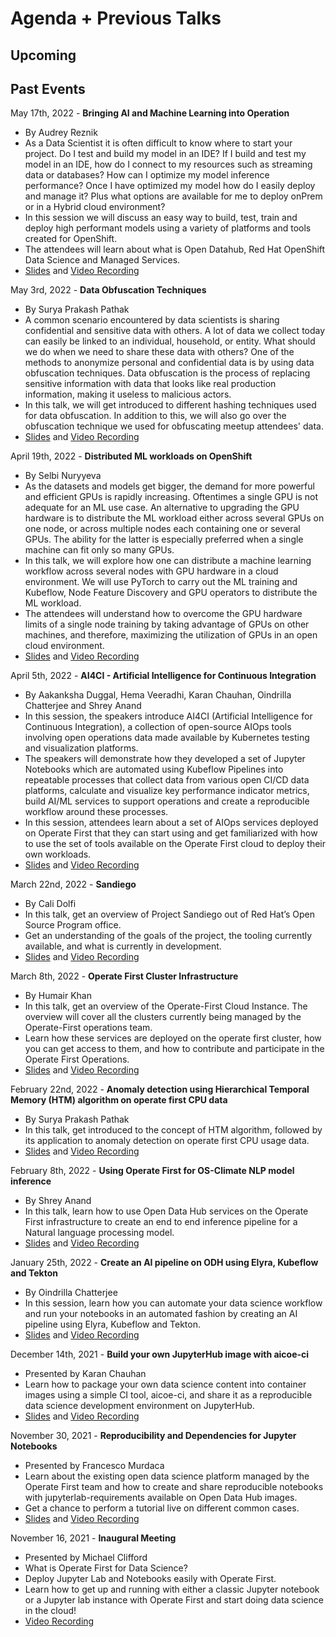 # Agenda + Previous Talks 

## Upcoming 

## Past Events

May 17th, 2022 - **Bringing AI and Machine Learning into Operation**

* By Audrey Reznik
* As a Data Scientist it is often difficult to know where to start your project.  Do I test and build my model in an IDE?  If I build and test my model in an IDE, how do I connect to my resources such as streaming data or databases?  How can I optimize my model inference performance?  Once I have optimized my model how do I easily deploy and manage it?  Plus what options are available for me to deploy onPrem or in a Hybrid cloud environment?
* In this session we will discuss an easy way to build, test, train and deploy high performant models using a variety of platforms and tools created for OpenShift.
* The attendees will learn about what is Open Datahub, Red Hat OpenShift Data Science and Managed Services.
* [Slides](https://github.com/aicoe-aiops/operate-first-data-science-community/blob/main/docs/content/opfmeetup12.pdf) and [Video Recording](https://youtu.be/mHa2O116RS8)

May 3rd, 2022 - **Data Obfuscation Techniques**

* By Surya Prakash Pathak
* A common scenario encountered by data scientists is sharing confidential and sensitive data with others. A lot of data we collect today can easily be linked to an individual, household, or entity. What should we do when we need to share these data with others? One of the methods to anonymize personal and confidential data is by using data obfuscation techniques. Data obfuscation is the process of replacing sensitive information with data that looks like real production information, making it useless to malicious actors.
* In this talk, we will get introduced to different hashing techniques used for data obfuscation. In addition to this, we will also go over the obfuscation technique we used for obfuscating meetup attendees' data.
* [Slides](https://github.com/aicoe-aiops/operate-first-data-science-community/blob/main/docs/content/opfmeetup11.pdf) and [Video Recording](https://youtu.be/aj-THe9fFIQ)

April 19th, 2022 - **Distributed ML workloads on OpenShift**

* By Selbi Nuryyeva
* As the datasets and models get bigger, the demand for more powerful and efficient GPUs is rapidly increasing. Oftentimes a  single GPU is not adequate for an ML use case. An alternative to upgrading the GPU hardware is to distribute the ML workload either across several GPUs on one node, or across multiple nodes each containing one or several GPUs. The ability for the latter is especially preferred when a single machine can fit only so many GPUs. 
* In this talk, we will explore how one can distribute a machine learning workflow across several nodes with GPU hardware in a cloud environment. We will use PyTorch to carry out the ML training and Kubeflow, Node Feature Discovery and GPU operators to distribute the ML workload.
* The attendees will understand how to overcome the GPU hardware limits of a single node training by taking advantage of GPUs on other machines, and therefore, maximizing the utilization of GPUs in an open cloud environment.
* [Slides](https://github.com/aicoe-aiops/operate-first-data-science-community/blob/main/docs/content/opfmeetup10.pdf) and [Video Recording](https://youtu.be/rFaoM61dglM)

April 5th, 2022 - **AI4CI - Artificial Intelligence for Continuous Integration**

* By Aakanksha Duggal, Hema Veeradhi, Karan Chauhan, Oindrilla Chatterjee and Shrey Anand
* In this session, the speakers introduce AI4CI (Artificial Intelligence for Continuous Integration), a collection of open-source AIOps tools involving open operations data made available by Kubernetes testing and visualization platforms. 
* The speakers will demonstrate how they developed a set of Jupyter Notebooks which are automated using Kubeflow Pipelines into repeatable processes that collect data from various open CI/CD data platforms, calculate and visualize key performance indicator metrics, build AI/ML services to support operations and create a reproducible workflow around these processes.
* In this session, attendees learn about a set of AIOps services deployed on Operate First that they can start using and get familiarized with how to use the set of tools available on the Operate First cloud to deploy their own workloads.
* [Slides](https://github.com/aicoe-aiops/operate-first-data-science-community/blob/main/docs/content/opfmeetup9.pdf) and [Video Recording](https://youtu.be/M4thSVYdIT0)

March 22nd, 2022 - **Sandiego**

* By Cali Dolfi
* In this talk, get an overview of Project Sandiego out of Red Hat’s Open Source Program office. 
* Get an understanding of the goals of the project, the tooling currently available, and what is currently in development.
* [Slides](https://github.com/aicoe-aiops/operate-first-data-science-community/blob/main/docs/content/opfmeetup8.pdf) and [Video Recording](https://youtu.be/wuNfy4u64-g)

March 8th, 2022 - **Operate First Cluster Infrastructure**

* By Humair Khan
* In this talk, get an overview of the Operate-First Cloud Instance. The overview will cover all the clusters currently being managed by the Operate-First operations team.
* Learn how these services are deployed on the operate first cluster, how you can get access to them, and how to contribute and participate in the Operate First Operations.
* [Slides](https://github.com/aicoe-aiops/operate-first-data-science-community/blob/main/docs/content/opfmeetup7.pdf) and [Video Recording](https://youtu.be/dBp0iYU70iE)


February 22nd, 2022 - **Anomaly detection using Hierarchical Temporal Memory (HTM) algorithm on operate first CPU data**

* By Surya Prakash Pathak
* In this talk, get introduced to the concept of HTM algorithm, followed by its application to anomaly detection on operate first CPU usage data.
* [Slides](https://github.com/aicoe-aiops/operate-first-data-science-community/blob/main/docs/content/opfmeetup6.pdf) and [Video Recording](https://youtu.be/t7LeAYBNRKA)

February 8th, 2022 - **Using Operate First for OS-Climate NLP model inference**

* By Shrey Anand
* In this talk, learn how to use Open Data Hub services on the Operate First infrastructure to create an end to end inference pipeline for a Natural language processing model.
* [Slides](https://github.com/aicoe-aiops/operate-first-data-science-community/blob/main/docs/content/opfmeetup5.pdf) and [Video Recording](https://youtu.be/p61yvqb_bKY)

January 25th, 2022 - **Create an AI pipeline on ODH using Elyra, Kubeflow and Tekton**

* By Oindrilla Chatterjee
* In this session, learn how you can automate your data science workflow and run your notebooks in an automated fashion by creating an AI pipeline using Elyra, Kubeflow and Tekton.
* [Slides](https://github.com/aicoe-aiops/operate-first-data-science-community/blob/main/docs/content/opfmeetup4.pdf) and [Video Recording](https://youtu.be/M8s74HGeT7I)


December 14th, 2021 - **Build your own JupyterHub image with aicoe-ci**

* Presented by Karan Chauhan
* Learn how to package your own data science content into container images using a simple CI tool, aicoe-ci, and share it as a reproducible data science development environment on JupyterHub.
* [Slides](https://github.com/aicoe-aiops/operate-first-data-science-community/blob/main/docs/content/opfmeetup3.pdf) and [Video Recording](https://youtu.be/vtyumrV-LgA)

November 30, 2021 - **Reproducibility and Dependencies for Jupyter Notebooks**

* Presented by Francesco Murdaca
* Learn about the existing open data science platform managed by the Operate First team and how to create and share reproducible notebooks with jupyterlab-requirements available on Open Data Hub images. 
* Get a chance to perform a tutorial live on different common cases.
* [Slides](https://github.com/aicoe-aiops/operate-first-data-science-community/blob/main/docs/content/opfmeetup2.pdf) and [Video Recording](https://youtu.be/JqtZCsQPCKM) 

November 16, 2021 - **Inaugural Meeting** 

* Presented by Michael Clifford
* What is Operate First for Data Science?
* Deploy Jupyter Lab and Notebooks easily with Operate First.
* Learn how to get up and running with either a classic Jupyter notebook or a Jupyter lab instance with Operate First and start doing data science in the cloud!
* [Video Recording](https://youtu.be/v4mur-_ywBM)
